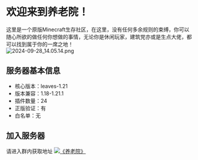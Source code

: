 # 欢迎来到养老院！
这里是一个原版Minecraft生存社区，在这里，没有任何多余规则的束缚，你可以随心所欲的做任何你想做的事情，无论你是休闲玩家，建筑党亦或是生点大佬，都可以找到属于你的一席之地！   
![2024-09-28_14.05.14.png](https://cn-sy1.rains3.com/img-bed/2024/09/28/66f7ac0ace1d9.png)
## 服务器基本信息
* 核心版本：leaves-1.21
* 版本兼容：1.18-1.21.1
* 插件数量：24
* 正版验证：有
* 白名单：无
## 加入服务器
请进入群内获取地址
<a target="_blank" href="https://qm.qq.com/cgi-bin/qm/qr?k=eTm-IITZxeDfZ4EYd4caJi1Igxkhdj-M&jump_from=webapi&authKey=r8AITzA9u5REjkR36uBoF0DFDCbRrveghaEs9Sls+wKFWEl2zldvCTDk8OdLKfi7"><img border="0" src="//pub.idqqimg.com/wpa/images/group.png" alt="《养老院》" title="《养老院》"></a>
